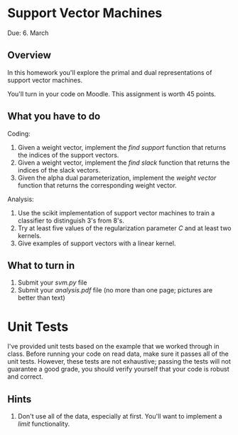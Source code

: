 Support Vector Machines
=

Due: 6. March

Overview
--------

In this homework you'll explore the primal and dual representations of support
vector machines.

You'll turn in your code on Moodle.  This assignment is worth 45
points.

What you have to do
----

Coding:

1.  Given a weight vector, implement the *find support* function that returns the indices of the support vectors.
1.  Given a weight vector, implement the *find slack* function that returns the indices of the slack vectors.
1.  Given the alpha dual parameterization, implement the *weight vector* function that returns the corresponding weight vector.

Analysis:

1.  Use the scikit implementation of support vector machines to train a classifier to distinguish 3's from 8's.
1.  Try at least five values of the regularization parameter _C_ and at least two kernels.
1.  Give examples of support vectors with a linear kernel.

What to turn in
-

1.  Submit your _svm.py_ file
1.  Submit your _analysis.pdf_ file (no more than one page; pictures
    are better than text)

Unit Tests
=

I've provided unit tests based on the example that we worked through in class.
Before running your code on read data, make sure it passes all of the unit
tests.  However, these tests are not exhaustive; passing the tests will not
guarantee a good grade, you should verify yourself that your code is robust and
correct.


Hints
-

1.  Don't use all of the data, especially at first.  You'll want to implement a _limit_ functionality.
